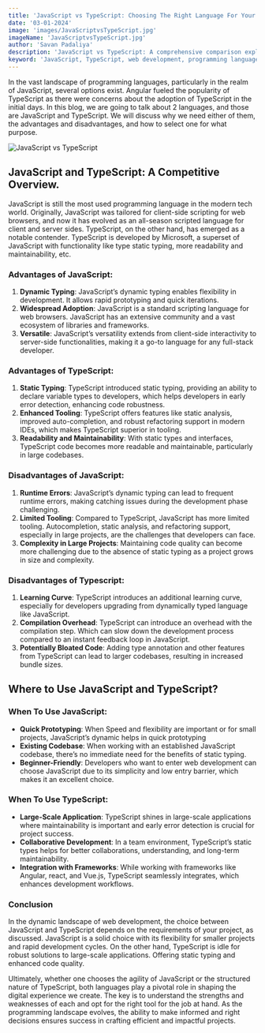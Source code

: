 ```yaml
---
title: 'JavaScript vs TypeScript: Choosing The Right Language For Your Project'
date: '03-01-2024'
image: 'images/JavaScriptvsTypeScript.jpg'
imageName: 'JavaScriptvsTypeScript.jpg'
author: 'Savan Padaliya'
description: 'JavaScript vs TypeScript: A comprehensive comparison exploring the advantages, disadvantages, and optimal use cases of JavaScript and TypeScript in web development.'
keyword: 'JavaScript, TypeScript, web development, programming languages, static typing, dynamic typing, advantages, disadvantages, when to use, TypeScript vs JavaScript'
---
```

In the vast landscape of programming languages, particularly in the realm of JavaScript, several options exist. Angular fueled the popularity of TypeScript as there were concerns about the adoption of TypeScript in the initial days. In this blog, we are going to talk about 2 languages, and those are JavaScript and TypeScript. We will discuss why we need either of them, the advantages and disadvantages, and how to select one for what purpose.

![JavaScript vs TypeScript](JavaScriptvsTypeScript.jpg)

## JavaScript and TypeScript: A Competitive Overview.

JavaScript is still the most used programming language in the modern tech world. Originally, JavaScript was tailored for client-side scripting for web browsers, and now it has evolved as an all-season scripted language for client and server sides.  TypeScript, on the other hand, has emerged as a notable contender. TypeScript is developed by Microsoft, a superset of JavaScript with functionality like type static typing, more readability and maintainability, etc.

### Advantages of JavaScript:

1. **Dynamic Typing**: JavaScript’s dynamic typing enables flexibility in development. It allows rapid prototyping and quick iterations.
2. **Widespread Adoption**: JavaScript is a standard scripting language for web browsers. JavaScript has an extensive community and a vast ecosystem of libraries and frameworks.
3. **Versatile**: JavaScript’s versatility extends from client-side interactivity to server-side functionalities, making it a go-to language for any full-stack developer.

### Advantages of TypeScript:

1. **Static Typing**: TypeScript introduced static typing, providing an ability to declare variable types to developers, which helps developers in early error detection, enhancing code robustness.
2. **Enhanced Tooling**: TypeScript offers features like static analysis, improved auto-completion, and robust refactoring support in modern IDEs, which makes TypeScript superior in tooling.
3. **Readability and Maintainability**: With static types and interfaces, TypeScript code becomes more readable and maintainable, particularly in large codebases.

### Disadvantages of JavaScript:

1. **Runtime Errors**: JavaScript’s dynamic typing can lead to frequent runtime errors, making catching issues during the development phase challenging.
2. **Limited Tooling**: Compared to TypeScript, JavaScript has more limited tooling. Autocompletion, static analysis, and refactoring support, especially in large projects, are the challenges that developers can face.
3. **Complexity in Large Projects**: Maintaining code quality can become more challenging due to the absence of static typing as a project grows in size and complexity.

### Disadvantages of Typescript:

1. **Learning Curve**: TypeScript introduces an additional learning curve, especially for developers upgrading from dynamically typed language like JavaScript.
2. **Compilation Overhead**: TypeScript can introduce an overhead with the compilation step. Which can slow down the development process compared to an instant feedback loop in JavaScript.
3. **Potentially Bloated Code**: Adding type annotation and other features from TypeScript can lead to larger codebases, resulting in increased bundle sizes.

## Where to Use JavaScript and TypeScript?

### When To Use JavaScript:

- **Quick Prototyping**: When Speed and flexibility are important or for small projects, JavaScript’s dynamic helps in quick prototyping
- **Existing Codebase**: When working with an established JavaScript codebase, there’s no immediate need for the benefits of static typing.
- **Beginner-Friendly**: Developers who want to enter web development can choose JavaScript due to its simplicity and low entry barrier, which makes it an excellent choice.

### When To Use TypeScript:

- **Large-Scale Application**: TypeScript shines in large-scale applications where maintainability is important and early error detection is crucial for project success.
- **Collaborative Development**: In a team environment, TypeScript’s static types helps for better collaborations, understanding, and long-term maintainability.
- **Integration with Frameworks**: While working with frameworks like Angular, react, and Vue.js, TypeScript seamlessly integrates, which enhances development workflows.

### Conclusion

In the dynamic landscape of web development, the choice between JavaScript and TypeScript depends on the requirements of your project, as discussed. JavaScript is a solid choice with its flexibility for smaller projects and rapid development cycles. On the other hand, TypeScript is idle for robust solutions to large-scale applications. Offering static typing and enhanced code quality.

Ultimately, whether one chooses the agility of JavaScript or the structured nature of TypeScript, both languages play a pivotal role in shaping the digital experience we create. The key is to understand the strengths and weaknesses of each and opt for the right tool for the job at hand. As the programming landscape evolves, the ability to make informed and right decisions ensures success in crafting efficient and impactful projects.